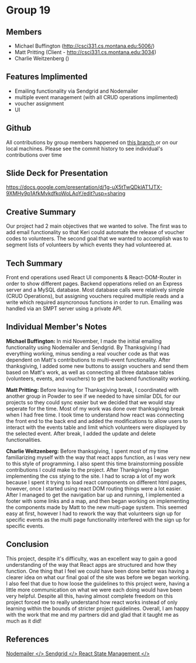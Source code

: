 # Group 19

## Members
 - Michael Buffington (http://csci331.cs.montana.edu:5006/)
 - Matt Pritting (Client - http://csci331.cs.montana.edu:3034)
 - Charlie Weitzenberg ()
 
## Features Implimented
 - Emailing functionality via Sendgrid and Nodemailer
 - multiple event management (with all CRUD operations implimented)
 - voucher assignment
 - UI
 
## Github
All contributions by group members happened on <a href="https://github.com/331F22/Powder/tree/Group-19"> this branch </a> or on our local machines. Please see the commit history to see individual's contributions over time

## Slide Deck for Presentation 
https://docs.google.com/presentation/d/1g-uX5tTwQDklAT1JTX-9XMHy9p1AfkMvkdfkoWoLAoY/edit?usp=sharing

## Creative Summary
Our project had 2 main objectives that we wanted to solve. The first was to add email functionality so that Keri could automate the release of voucher codes to volunteers. The second goal that we wanted to accomplish was to segment lists of volunteers by which events they had volunteered at. 

## Tech  Summary
Front end operations used React UI components & React-DOM-Router in order to show different pages. Backend opperations relied on an Express server and a MySQL database. Most database calls were relatively simple (CRUD Operations), but assigning vouchers required multiple reads and a write which required asyncronous functions in order to run. Emailing was handled via an SMPT server using a private API. 

## Individual Member's Notes

<b>Michael Buffington:</b> In mid November, I made the initial emailing functionality using Nodemailer and Sendgrid. By Thanksgiving I had everything working, minus sending a real voucher code as that was dependent on Matt's contributions to multi-event functionality. After thanksgiving, I added some new buttons to assign vouchers and send them based on Matt's work, as well as connecting all three database tables (volunteers, events, and vouchers) to get the backend functionality working.

<b>Matt Pritting:</b> Before leaving for Thanksgiving break, I coordinated with another group in Powder to see if we needed to have similar DDL for our projects so they could sync easier but we decided that we would stay seperate for the time. Most of my work was done over thanksgiving break when I had free time. I took time to understand how react was connecting the front end to the back end and added the modifications to allow users to interact with the events table and limit which volunteers were displayed by the selected event. After break, I added the update and delete functionalities. 

<b>Charlie Weitzenberg:</b> Before thanksgiving, I spent most of my time familiarizing myself with the way that react apps function, as I was very new to this style of programming. I also spent this time brainstorming possible contributions I could make to the project. After Thankgiving I began implementing the css stying to the site. I had to scrap a lot of my work because I spent it trying to load react components on different html pages, however, once I started using react DOM routing things were a lot easier. After I managed to get the navigation bar up and running, I implemented a footer with some links and a map, and then began working on implementing the components made by Matt to the new multi-page system. This seemed easy at first, however I had to rework the way that volunteers sign up for specific events as the multi page functionality interfered with the sign up for specific events.


## Conclusion
This project, despite it's difficulty, was an excellent way to gain a good understanding of the way that React apps are structured and how they function. One thing that I feel we could have been done better was having a clearer idea on what our final goal of the site was before we began working. I also feel that due to how loose the guidelines to this project were, having a little more communication on what we were each doing would have been very helpful. Despite all this, having almost complete freedom on this project forced me to really understand how react works instead of only learning within the bounds of stricter project guidelines. Overall, I am happy with the work that me and my partners did and glad that it taught me as much as it did!


## References
<a href="https://nodemailer.com/about/"> Nodemailer </>
<a href="https://sendgrid.com/"> Sendgrid </>
<a href="https://beta.reactjs.org/learn/managing-state"> React State Management </>
